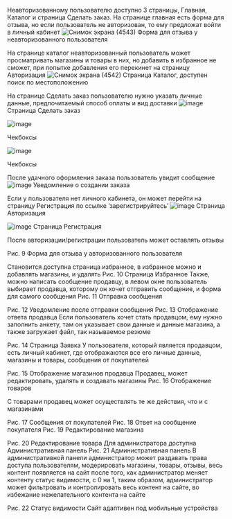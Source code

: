 Неавторизованному пользователю доступно 3 страницы, Главная, Каталог и страница Сделать заказ. На странице главная есть форма для отзыва, но если пользователь не авторизован, то ему предложат войти в личный кабинет
![Снимок экрана (4543)](https://github.com/user-attachments/assets/60d391b5-e1e7-4100-8612-671cf88a2028)
Форма для отзыва у неавторизованного пользователя

На странице каталог неавторизованный пользователь может просматривать магазины и товары в них, но добавить в избранное не сможет, при попытке добавления его перекинет на страницу Авторизация
![Снимок экрана (4542)](https://github.com/user-attachments/assets/02d1207f-e6bf-4f35-8c34-3b85a3853959)
Страница Каталог, доступен поиск по местоположению

На странице Сделать заказ пользователю нужно указать личные данные, предпочитаемый способ оплаты и вид доставки
![image](https://github.com/user-attachments/assets/c6d40fc0-47a9-4238-923f-940a958049e8)
Страница Сделать заказ

![image](https://github.com/user-attachments/assets/4d4f1bf6-d213-4dc5-9ba2-d78e48dd5161)

Чекбоксы

![image](https://github.com/user-attachments/assets/26196f43-cfe3-40ca-91aa-b569efb77c77)

Чекбоксы

После удачного оформления заказа пользователь увидит сообщение
![image](https://github.com/user-attachments/assets/aad3a556-c6d2-4dc9-b694-34802ba61ab7)
Уведомление о создании заказа

Если у пользователя нет личного кабинета, он может перейти на страницу Регистрация по ссылке ‘зарегистрируйтесь’ 
![image](https://github.com/user-attachments/assets/1e6e2726-f40f-4858-9351-0f996f799bf3)
Страница Авторизация

![image](https://github.com/user-attachments/assets/402ca7db-d978-4067-9a69-3b59cad0dfe6)
Страница Регистрация

После авторизации/регистрации пользователь может оставлять отзывы
 
Рис. 9 Форма для отзыва у авторизованного пользователя

Становится доступна страница избранное, в избранное можно и добавлять магазины, и удалять
Рис. 10 Страница Избранное
Также, можно написать сообщение продавцу, в левом окне пользователь выбирает продавца, которому он хочет отправить сообщение, и форма для самого сообщения
Рис. 11 Отправка сообщения





Рис. 12 Уведомление после отправки сообщения
Рис. 13 Отображение ответа продавца
Если пользователь хочет стать продавцом, ему нужно заполнить анкету, там он указывает свои данные и данные магазина, а также загружает файл, так
называемое резюме

Рис. 14 Страница Заявка
У пользователя, который является продавцом, есть личный кабинет, где отображаются все его личные данные, магазины и товары, сообщения от покупателей
 
Рис. 15 Отображение магазинов продавца
Продавец, может редактировать, удалять и создавать магазины
Рис. 16 Отображение товаров

С товарами продавец может осуществлять те же действия, что и с магазинами
 
Рис. 17 Сообщения от покупателей
Рис. 18 Ответ на сообщение покупателя
Рис. 19 Редактирование магазина

 
Рис. 20 Редактирование товара
Для администратора доступна Административная панель
Рис. 21 Административная панель
В административной панели администратор может раздавать права доступа пользователям, модерировать магазины, товары, отзывы, весь контент появляется на сайт после того, как администратор меняет контенту статус видимости, с 0 на 1, таким образом, администратор может фильтровать и контролировать весь контент на сайте, во избежание нежелательного контента на сайте

Рис. 22 Статус видимости
Сайт адаптивен под мобильные устройства 
